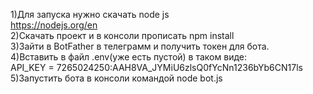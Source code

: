 1)Для запуска нужно скачать node js<br>
https://nodejs.org/en<br>
2)Скачать проект и в консоли прописать npm install<br>
3)Зайти в BotFather в телеграмм и получить токен для бота.<br>
4)Вставить в файл .env(уже есть пустой) в таком виде: <br>
API_KEY = 7265024250:AAH8VA_JYMiU6zlsQ0fYcNn1236bYb6CN17ls<br>
5)Запустить бота в консоли командой node bot.js
